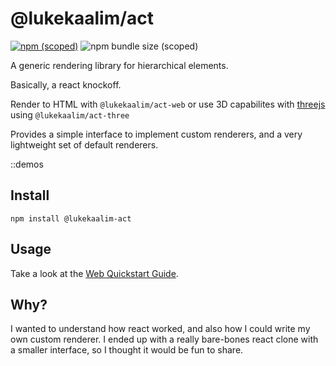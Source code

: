 # @lukekaalim/act

[![npm (scoped)](https://img.shields.io/npm/v/@lukekaalim/act)](https://www.npmjs.com/package/@lukekaalim/act)
![npm bundle size (scoped)](https://img.shields.io/bundlephobia/minzip/@lukekaalim/act)

A generic rendering library for hierarchical elements.

Basically, a react knockoff.

Render to HTML with `@lukekaalim/act-web`
or use 3D capabilites with [threejs](https://threejs.org/) using `@lukekaalim/act-three`

Provides a simple interface to implement custom renderers, and a very lightweight set of default renderers.

::demos

## Install
```
npm install @lukekaalim-act
```

## Usage
Take a look at the [Web Quickstart Guide](https://act.luke.kaal.im/quickstart).

## Why?

I wanted to understand how react worked, and also how I could write my own custom renderer. I ended up with a really bare-bones react clone with a smaller interface, so I thought it would be fun to share.